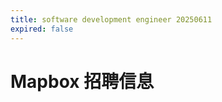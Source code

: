 ```yaml
---
title: software development engineer 20250611
expired: false
---
```


# Mapbox 招聘信息

<JobPostingTable job-posting-json-path="mapbox/data/software-development-engineer-1-20250611.json" />
